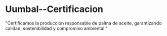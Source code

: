 # Uumbal--Certificacion
"Certificamos la producción responsable de palma de aceite, garantizando calidad, sostenibilidad y compromiso ambiental."
